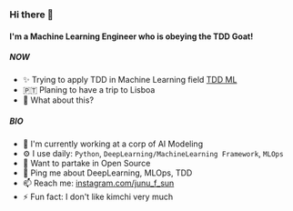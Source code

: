 ### Hi there 👋

#### I'm a Machine Learning Engineer who is obeying the TDD Goat!

##### NOW

- ✨ Trying to apply TDD in Machine Learning field [TDD ML](http://github.com/junuMoon/TDD_ML)
- 🇵🇹 Planing to have a trip to Lisboa
- 🍑 What about this?

##### BIO

- 🏢 I'm currently working at a corp of AI Modeling
- ⚙️ I use daily: `Python`, `DeepLearning/MachineLearning Framework`, `MLOps`
- 🌱 Want to partake in Open Source
- 💬 Ping me about DeepLearning, MLOps, TDD
- 📫 Reach me: [instagram.com/junu_f_sun](https://www.instagram.com/junu_f_sun/)
- ⚡️ Fun fact: I don't like kimchi very much
